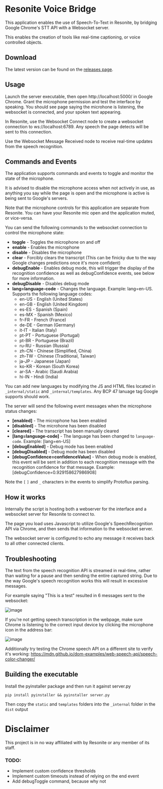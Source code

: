 # Resonite Voice Bridge

This application enables the use of Speech-To-Text in Resonite, by bridging Google Chrome's STT API with a Websocket server.

This enables the creation of tools like real-time captioning, or voice controlled objects.

## Download

The latest version can be found on the [releases page](https://github.com/theneolanders/resonite-voice-bridge/releases).

## Usage

Launch the server executable, then open http://localhost:5000/ in Google Chrome. Grant the microphone permission and test the interface by speaking. You should see page saying the microhone is listening, the websocket is connected, and your spoken text appearing.

In Resonite, use the Websocket Connect node to create a websocket connection to ws://localhost:6789. Any speech the page detects will be sent to this connection.

Use the Websocket Message Received node to receive real-time updates from the speech recognition.

## Commands and Events

The application supports commands and events to toggle and monitor the state of the microphone.

It is advised to disable the microphone access when not actively in use, as anything you say while the page is open and the microphone is active is being sent to Google's servers.

Note that the microphone controls for this application are separate from Resonite. You can have your Resonite mic open and the application muted, or vice-versa.

You can send the following commands to the websocket connection to control the microphone state:

* **toggle** - Toggles the microphone on and off
* **enable** - Enables the microphone
* **disable** - Disables the microphone
* **clear** - Forcibly clears the transcript (This can be finicky due to the way Google changes predictions once it's more confident)
* **debugEnable** - Enables debug mode, this will trigger the display of the recognition confidence as well as debugConfidence events, see below for more information.
* **debugDisable** - Disables debug mode
* **lang=language-code** - Changes the language. Example: lang=en-US. Supports the following language codes:
    * en-US - English (United States)
    * en-GB - English (United Kingdom)
    * es-ES - Spanish (Spain)
    * es-MX - Spanish (Mexico)
    * fr-FR - French (France)
    * de-DE - German (Germany)
    * it-IT - Italian (Italy)
    * pt-PT - Portuguese (Portugal)
    * pt-BR - Portuguese (Brazil)
    * ru-RU - Russian (Russia)
    * zh-CN - Chinese (Simplified, China)
    * zh-TW - Chinese (Traditional, Taiwan)
    * ja-JP - Japanese (Japan)
    * ko-KR - Korean (South Korea)
    * ar-SA - Arabic (Saudi Arabia)
    * hi-IN - Hindi (India)

You can add new languages by modifying the JS and HTML files located in `_internal/static` and `_internal/templates`. Any BCP 47 lanuage tag Google supports should work.

The server will send the following event messages when the microphone status changes:

* **[enabled]** - The microphone has been enabled
* **[disabled]** - The microhone has been disabled
* **[cleared]** - The transcript has been manually cleared
* **[lang=language-code]** - The language has been changed to `language-code`. Example: [lang=en-US]
* **[debugEnabled]** - Debug mode has been enabled
* **[debugDisabled]** - Debug mode has been disabled
* **[debugConfidence=confidenceValue]** - When debug mode is enabled, this event will be sent in addition to each recognition message with the recognition confidence for that message. Example: [debugConfidence=0.929158627986908]

Note the `[` `]` and `_` characters in the events to simplify Protoflux parsing.

## How it works

Internally the script is hosting both a webserver for the interface and a websocket server for Resonite to connect to.

The page you load uses Javascript to utilize Google's SpeechRecognition API via Chrome, and then sends that information to the websocket server.

The websocket server is configured to echo any message it receives back to all other connected clients.

## Troubleshooting

The text from the speech recognition API is streamed in real-time, rather than waiting for a pause and then sending the entire captured string. Due to the way Google's speech recognition works this will result in excessive messages.

For example saying "This is a test" resulted in 6 messages sent to the websocket:

![image](https://github.com/theneolanders/resonite-voice-bridge/assets/3112763/b9a624f5-7987-40a2-a8ac-39531735ced6)

If you're not getting speech transcription in the webpage, make sure Chrome is listening to the correct input device by clicking the microphone icon in the address bar:

![image](https://github.com/theneolanders/resonite-voice-bridge/assets/3112763/25ea18ba-35d9-470a-b68e-68c06fc3983a)

Additionally try testing the Chrome speech API on a different site to verify it's working: https://mdn.github.io/dom-examples/web-speech-api/speech-color-changer/

## Building the executable

Install the pyinstaller package and then run it against server.py

`pip install pyinstaller && pyinstaller server.py`

Then copy the `static` and `templates` folders into the `_internal` folder in the `dist` output

# Disclaimer

This project is in no way affiliated with by Resonite or any member of its staff.

### TODO:

* Implement custom confidence thresholds
* Implement custom timeouts instead of relying on the end event
* Add debugToggle command, because why not